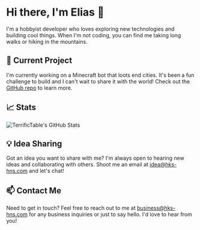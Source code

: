# Hi there, I'm Elias 👋

I'm a hobbyist developer who loves exploring new technologies and building cool things. When I'm not coding, you can find me taking long walks or hiking in the mountains.

## 🔭 Current Project

I'm currently working on a Minecraft bot that loots end cities. It's been a fun challenge to build and I can't wait to share it with the world! Check out the [GitHub repo](https://github.com/username/repo) to learn more.

## 📈 Stats

<img align="center" alt="TerrificTable's GitHub Stats" src="https://github-readme-stats.vercel.app/api?username=hks-hns&show_icons=true&theme=dracula&layout=compact" />

## 💡 Idea Sharing

Got an idea you want to share with me? I'm always open to hearing new ideas and collaborating with others. Shoot me an email at idea@hks-hns.com and let's chat!

## 📫 Contact Me

Need to get in touch? Feel free to reach out to me at business@hks-hns.com for any business inquiries or just to say hello. I'd love to hear from you!

